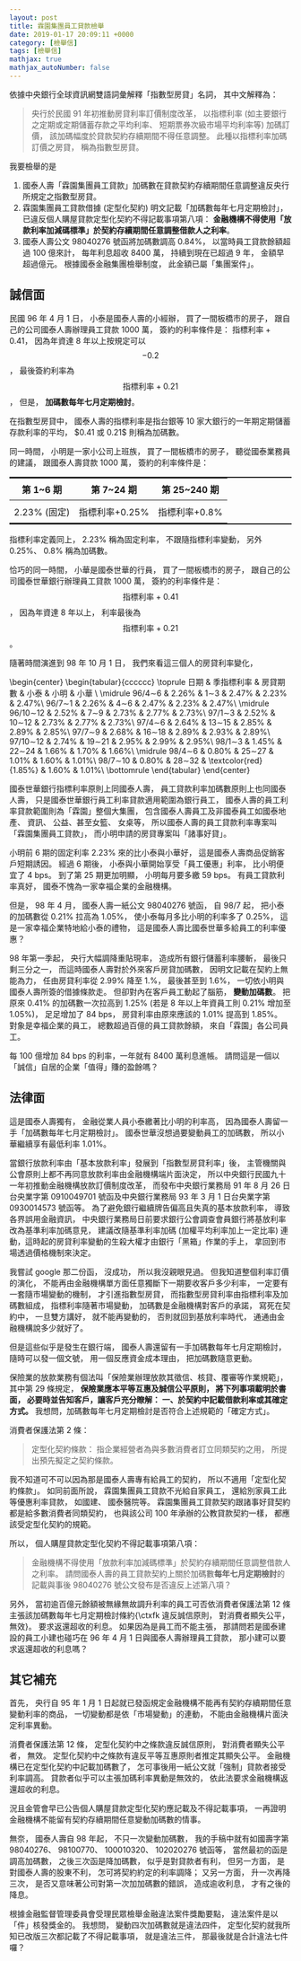 ```yaml
---
layout: post
title: 霖園集團員工貸款檢舉
date: 2019-01-17 20:09:11 +0000
category: [檢舉信]
tags: [檢舉信]
mathjax: true
mathjax_autoNumber: false
---
```

<style>
  table.bottomBorder { 
    border-collapse: collapse; 
    border-top: 2px solid;
    border-bottom: 2px solid;
  }
  table.bottomBorder tfoot { border-top: 1px solid; }
  table.bottomBorder td { padding: 8px; border: 0px; text-align: center; }
  table.bottomBorder th { 
    border-bottom: 1px solid; 
    padding: 7px; 
    text-align: center;
    vertical-align:middle;
  }
</style>


依據中央銀行全球資訊網雙語詞彙解釋「指數型房貸」名詞，
其中文解釋為：
> 央行於民國 91 年初推動房貸利率訂價制度改革，
> 以指標利率 (如主要銀行之定期或定期儲蓄存款之平均利率、
> 短期票券次級市場平均利率等) 加碼訂價，
> 該加碼幅度於貸款契約存續期間不得任意調整。
> 此種以指標利率加碼訂價之房貸，
> 稱為指數型房貸。

我要檢舉的是
<!--more-->
1. 國泰人壽「霖園集團員工貸款」加碼數在貸款契約存續期間任意調整違反央行所規定之指數型房貸。
2. 霖園集團員工貸款借據 (定型化契約) 明文記載「加碼數每年七月定期檢討」，
        已違反個人購屋貸款定型化契約不得記載事項第八項：
        **金融機構不得使用「放款利率加減碼標準」於契約存續期間任意調整借款人之利率**。
3. 國泰人壽公文 98040276 號函將加碼數調高 0.84%，
        以當時員工貸款餘額超過 100 億來計，
        每年利息超收 8400 萬，
        持續到現在已超過 9 年，
        金額早超過億元。
        根據國泰金融集團檢舉制度，
        此金額已屬「集團案件」。


## 誠信面
民國 96 年 4 月 1 日，
小泰是國泰人壽的小經辦，
買了一間板橋市的房子，
跟自己的公司國泰人壽辦理員工貸款 1000 萬，
簽約的利率條件是：
$\mbox{指標利率}+0.41%$，
因為年資達 8 年以上按規定可以 $$-0.2%$$，
最後簽約利率為$$\mbox{指標利率}+0.21%$$，
但是，
**加碼數每年七月定期檢討**。

在指數型房貸中，
國泰人壽的指標利率是指台銀等 10 家大銀行的一年期定期儲蓄存款利率的平均，
$$0.41%$ 或 $0.21%$$ 則稱為加碼數。

同一時間，
小明是一家小公司上班族，
買了一間板橋市的房子，
聽從國泰業務員的建議，
跟國泰人壽貸款 1000 萬，
簽約的利率條件是：

<table class="bottomBorder">
<tr>
        <th>第 1~6 期</th>
        <th>第 7~24 期</th>
        <th>第 25~240 期</th>
</tr>
<tr>
        <td>2.23% (固定)</td>
        <td>指標利率+0.25%</td>
        <td>指標利率+0.8%</td>
</tr>
</table>

指標利率定義同上，
2.23% 稱為固定利率，
不跟隨指標利率變動，
另外 0.25%、 0.8% 稱為加碼數。

恰巧的同一時間，
小華是國泰世華的行員，
買了一間板橋市的房子，
跟自己的公司國泰世華銀行辦理員工貸款 1000 萬，
簽約的利率條件是：
$$\mbox{指標利率}+0.41%$$，
因為年資達 8 年以上，
利率最後為 $$\mbox{指標利率}+0.21%$$。

隨著時間演進到 98 年 10 月 1 日，
我們來看這三個人的房貸利率變化，

\begin{center}
\begin{tabular}{cccccc}
\toprule
日期 & 季指標利率 & 房貸期數 & 小泰 & 小明 & 小華 \\
\midrule
96/4$\sim$6 & 2.26\% & 1$\sim$3 & 2.47\% & 2.23\% & 2.47\%\\
96/7$\sim$1 & 2.26\% & 4$\sim$6 & 2.47\% & 2.23\% & 2.47\%\\
\midrule
96/10$\sim$12 & 2.52\% & 7$\sim$9 & 2.73\% & 2.77\% & 2.73\%\\
97/1$\sim$3 & 2.52\% & 10$\sim$12 & 2.73\% & 2.77\% & 2.73\%\\
97/4$\sim$6 & 2.64\% & 13$\sim$15 & 2.85\% & 2.89\% & 2.85\%\\
97/7$\sim$9 & 2.68\% & 16$\sim$18 & 2.89\% & 2.93\% & 2.89\%\\
97/10$\sim$12 & 2.74\% & 19$\sim$21 & 2.95\% & 2.99\% & 2.95\%\\
98/1$\sim$3 & 1.45\% & 22$\sim$24 & 1.66\% & 1.70\% & 1.66\%\\
\midrule
98/4$\sim$6 & 0.80\% & 25$\sim$27 & 1.01\% & 1.60\% & 1.01\%\\
98/7$\sim$10 & 0.80\% & 28$\sim$32 & \textcolor{red}{1.85\%} & 1.60\% & 1.01\%\\
\bottomrule
\end{tabular}
\end{center}

國泰世華銀行指標利率原則上同國泰人壽，
員工貸款利率加碼數原則上也同國泰人壽，
只是國泰世華銀行員工利率貸款適用範圍為銀行員工，
國泰人壽的員工利率貸款範圍則為「霖園」整個大集團，
包含國泰人壽員工及非國泰員工如國泰地產、 資訊、 公益、甚至女籃、 女桌等，
所以國泰人壽的員工貸款利率專案叫「霖園集團員工貸款」，
而小明申請的房貸專案叫「諸事好貸」。



小明前 6 期的固定利率 2.23% 來的比小泰與小華好，
這是國泰人壽商品促銷客戶短期誘因。
經過 6 期後，
小泰與小華開始享受「員工優惠」利率，
比小明便宜了 4 bps。
到了第 25 期更加明顯，
小明每月要多繳 59 bps。
有員工貸款利率真好，
國泰不愧為一家幸福企業的金融機構。

但是，
98 年 4 月，
國泰人壽一紙公文 98040276 號函，
自 98/7 起，
把小泰的加碼數從 0.21% 拉高為 1.05%，
使小泰每月多比小明的利率多了 0.25%，
這是一家幸福企業特地給小泰的禮物，
這是國泰人壽比國泰世華多給員工的利率優惠？

98 年第一季起，
央行大幅調降重貼現率，
造成所有銀行儲蓄利率腰斬，
最後只剩三分之一，
而這時國泰人壽對於外來客戶房貸加碼數，
因明文記載在契約上無能為力，
任由房貸利率從 2.99% 降至 1.\%，
最後甚至到 1.6%，
一切依小明與國泰人壽所簽的借據條款走。
但卻對內在客戶員工動起了腦筋，
**變動加碼數**。
把原來 0.41% 的加碼數一次拉高到 1.25%
(若是 8 年以上年資員工則 0.21% 增加至 1.05%)，
足足增加了 84 bps，
房貸利率由原來應該的 1.01% 提高到 1.85%。
對象是幸福企業的員工，
總數超過百億的員工貸款餘額，
來自「霖園」各公司員工。

每 100 億增加 84 bps 的利率，一年就有 8400 萬利息進帳。
請問這是一個以「誠信」自居的企業「值得」賺的盈餘嗎？

## 法律面
這是國泰人壽獨有，
金融從業人員小泰繳著比小明的利率高，
因為國泰人壽留一手「加碼數每年七月定期檢討」。
國泰世華沒想過要變動員工的加碼數，
所以小華繼續享有最低利率 1.01%。

當銀行放款利率由「基本放款利率」發展到「指數型房貸利率」後，
主管機關與公會原則上都不再同意放款利率由金融機構端片面決定，
所以中央銀行民國九十一年初推動金融機構放款訂價制度改革，
而發布中央銀行業務局 91 年 8 月 26 日台央業字第 0910049701 號函及中央銀行業務局 93 年 3 月 1 日台央業字第 0930014573 號函等。
為了避免銀行繼續牌告偏高且失真的基本放款利率，
導致各界誤用金融資訊，
中央銀行業務局日前要求銀行公會調查會員銀行將基放利率改為基準利率加碼意見，
建議改隨基準利率加碼 (加權平均利率加上一定比率) 連動，這時起的房貸利率變動的生殺大權才由銀行「黑箱」作業的手上，
拿回到市場透過價格機制來決定。

我嘗試 google 那二份函，
沒成功，
所以我沒親眼見過。
但我知道整個利率訂價的演化，
不能再由金融機構單方面任意獨斷下一期要收客戶多少利率，
一定要有一套隨市場變動的機制，
才引進指數型房貸，
而指數型房貸利率由指標利率及加碼數組成，
指標利率隨著市場變動，
加碼數是金融機構對客戶的承諾，
寫死在契約中，
一旦雙方講好，
就不能再變動的，
否則就回到基放利率時代，
通通由金融機構說多少就好了。

但是這些似乎是發生在銀行端，
國泰人壽還留有一手加碼數每年七月定期檢討，
隨時可以發一個文號，
用一個反應資金成本理由，
把加碼數隨意更動。

保險業的放款業務有個法叫「保險業辦理放款其徵信、核貸、覆審等作業規範」，
其中第 29 條規定，
**保險業應本平等互惠及誠信公平原則，
將下列事項載明於書面，
必要時並告知客戶，讓客戶充分瞭解：
一、於契約中記載借款利率或其確定方式。**
我想問，加碼數每年七月定期檢討是否符合上述規範的「確定方式」。


消費者保護法第 2 條：
> 定型化契約條款：
> 指企業經營者為與多數消費者訂立同類契約之用，
> 所提出預先擬定之契約條款。

我不知道可不可以因為那是國泰人壽專有給員工的契約，
所以不適用「定型化契約條款」。
如同前面所說，
霖園集團員工貸款不光給自家員工，
還給別家員工此等優惠利率貸款，
如國建、 國泰醫院等。
霖園集團員工貸款契約跟諸事好貸契約都是給多數消費者同類契約，
也與該公司 100 年承辦的公教貸款契約一樣，
都應該受定型化契約的規範。

所以，
個人購屋貸款定型化契約不得記載事項第八項：
> 金融機構不得使用「放款利率加減碼標準」於契約存續期間任意調整借款人之利率。
請問國泰人壽的員工貸款契約上關於加碼數**每年七月定期檢討**的記載與事後 98040276 號公文發布是否違反上述第八項？

另外，
當初逾百億元餘額被無緣無故調升利率的員工可否依消費者保護法第 12 條主張該加碼數每年七月定期檢討條約{\ctxfk 違反誠信原則，
對消費者顯失公平，
無效}。
要求返還超收的利息。
如果因為是員工而不能主張，
那請問若是國泰建設的員工小建也碰巧在 96 年 4 月 1 日與國泰人壽辦理員工貸款，
那小建可以要求返還超收的利息嗎？


## 其它補充
首先，
央行自 95 年 1 月 1 日起就已發函規定金融機構不能再有契約存續期間任意變動利率的商品，
一切變動都是依「市場變動」的連動，
不能由金融機構片面決定利率異動。

消費者保護法第 12 條，
定型化契約中之條款違反誠信原則，
對消費者顯失公平者，
無效。
定型化契約中之條款有違反平等互惠原則者推定其顯失公平。
金融機構已在定型化契約中記載加碼數了，
怎可事後用一紙公文就「強制」貸款者接受利率調高。
貸款者似乎可以主張加碼利率異動是無效的，
依此法要求金融機構返還超收的利息。

況且金管會早已公告個人購屋貸款定型化契約應記載及不得記載事項，
一再證明金融機構不能留有契約存續期間任意變動加碼數的情事。

無奈，
國泰人壽自 98 年起，
不只一次變動加碼數，
我的手稿中就有如國壽字第 98040276、 98100770、 100010320、 102020276 號函等，
當然最初的函是調高加碼數，
之後三次函是降加碼數，
似乎是對貸款者有利，
但另一方面，
是對國泰人壽的股東不利，
怎可將契約約定的利率調降；
又另一方面，
升一次再降三次，
是否又意味著公司對第一次加加碼數的錯誤，
造成逾收利息，
才有之後的降息。


根據金融監督管理委員會受理民眾檢舉金融違法案件獎勵要點，
違法案件是以「件」核發獎金的。
我想問，
變動四次加碼數就是違法四件，
定型化契約就我所知已改版三次都記載了不得記載事項，
就是違法三件，
那最後就是合計違法七件囉？
